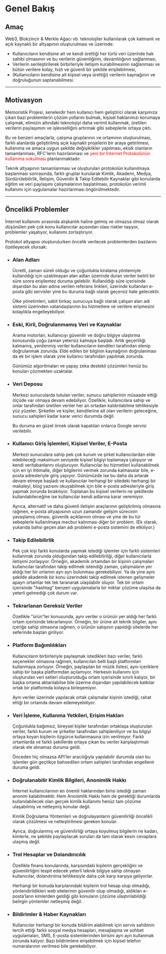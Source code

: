 # Genel Bakış

## **Amaç**
Web3, Blokzincir & Merkle Ağacı vb. teknolojiler kullanılarak çok katmanlı ve açık kaynaklı bir altyapının oluşturulması ve üzerinde:

- Kullanıcıların kendisine ait ve kendi ürettiği her türlü veri üzerinde hak sahibi olmasının ve bu verilerin güvenliğinin, devamlılığının sağlanması,
- Verilerin serileştirilerek birbirleriyle iletişim kurabilmesinin sağlanması ve bütün verilere kolay, hızlı ve güvenli bir şekilde erişilebilmesi,
- (Kullanıcıların kendisine ait kişisel veya ürettiği) verilerin kaynağının ve doğruluğunun saptanabilmesi.

---

## **Motivasyon**

Memoristik Projesi, senelerdir hem kullanıcı hem geliştirici olarak karşımıza çıkan bazı problemlerin çözüm yollarını bulmak, kişisel haklarımızı korumaya çalışmak, elimizin altındaki teknolojiyi daha verimli kullanmak, üretilen verilerin paylaşımını ve işlevselliğini artırmak gibi sebeplerle ortaya çıktı.

Bu ve benzeri amaçlarla, çalışma gruplarının ve ortamının oluşturulması, farklı alanlarda geliştirilmiş açık kaynaklı projelerin bir araya getirilmesi, kullanıma ve amaca uygun şekilde değişiklikler yapılması, eksik olanların tamamlanması, RFC'lerin hazırlanması ve <span style="color:red">yeni bir İnternet Protokolünün kullanıma sokulması</span> planlanmaktadır.

Teknik altyapının tamamlanması ve oluşturulan protokolün kullanılmaya başlanması sonrasında, farklı gruplar kurularak Kimlik, Akademi, Medya, Sürdürülebilirlik, İletişim, Güvenilir & Takip Edilebilir Kaynaklar gibi konularda eğitim ve veri paylaşımı çalışmalarının başlatılması, protokolün verimli kullanımı için uygulamalar hazırlanması öngörülmektedir.

---

## **Öncelikli Problemler**

İnternet kullanımı sırasında alışkanlık haline gelmiş ve olmazsa olmaz olarak düşünülen pek çok konu kullanıcılar açısından olası riskler taşıyor, problemler yaşatıyor, kullanımı zorlaştırıyor.

Protokol altyapısı oluşturulurken öncelik verilecek problemlerden bazılarını özetleyecek olursak:

- ### Alan Adları

    Ücretli, zaman süreli olduğu ve çoğunlukla kiralama yöntemiyle kullanıldığı için uzatılmayan alan adları üzerinde duran veriler belirli bir süre sonra erişilemez duruma gelebilir. Kullanıldığı süre içerisinde dışarıdan bu alan adına verilen referans linkleri, üzerinde kullanılan e-posta gibi servisler yine bu duruma bağlı olarak geçersiz hale gelecektir.

    Ülke yönetimleri, sabit birkaç sunucuya bağlı olarak çalışan alan adı sistemi üzerinden vatandaşlarının bu hizmetlere ve verilere erişmesini kolaylıkla engelleyebiliyor.


- ### Eski, Kirli, Doğrulanmamış Veri ve Kaynaklar

    Arama motorları, kullanıcıyı güvenilir ve doğru bilgiye ulaştırma konusunda çoğu zaman yetersiz kalmaya başladı. Artık geçerliliği kalmamış, yenilenmiş veriler kullanıcıların kendileri tarafından elenip doğrulanmak zorunda. Elde edilen bir bilginin kaynağının doğrulanması da ek bir işlem olarak yine kullanıcı tarafından yapılmak zorunda.

    Günümüz algoritmaları ve yapay zeka destekli çözümleri henüz bu konuları çözmekten uzaktalar.

- ### Veri Deposu

    Merkezi sunucularda tutulan veriler, sunucu sahiplerinin müsaade ettiği ölçüde var olmaya devam edebiliyor. Özellikle, kullanıcılara sahip ve onlar tarafından üretilen veriler her an ortadan kaldırılabilme tehlikesiyle yüz yüzeler. Şirketler ve kişiler, kendilerine ait olan verilerin geleceğine, sunucu sahipleri kadar karar verici durumda değil.
    
    Bu duruma en güzel örnek olarak kapatılan onlarca Google servisi verilebilir.

- ### Kullanıcı Giriş İşlemleri, Kişisel Veriler, E-Posta

    Merkezi sunuculara sahip pek çok kurum ve şirket kullanıcılardan elde edebileceği maksimum seviyede kişisel bilgiyi toplamaya çalışıyor ve kendi veritabanlarını oluşturuyor. Kullanıcılar bu hizmetleri kullanabilmek için en iyi ihtimalle, diğer bilgilerini vermek zorunda kalmasalar bile, e-posta adresleriyle giriş yapıyor. Günümüzde ise bu daha da artarak devam etmeye başladı ve kullanıcılar herhangi bir sitedeki herhangi bir makaleyi, blog yazısını okuyabilmek için bile e-posta adresleriyle giriş yapmak zorunda bırakılıyor. Toplanan bu kişisel verilerin ne şekillerde kullanılabileceğine ise kullanıcılar kendi adlarına karar veremiyor.
    
    Ayrıca, alternatif ve daha güvenli iletişim araçlarının geliştirilmiş olmasına rağmen, e-posta altyapısının uzun zamandır gelişim sürecinin yavaşlamış olması, güvenlik açıklarının olması ve yine de bu tür sebeplerle kullanılmaya mecbur kalınması diğer bir problem. (Ek olarak, yukarıda bahsi geçen alan adı problemi e-posta sistemini de etkiliyor.)

- ### Takip Edilebilirlik

    Pek çok kişi farklı konularda yapmak istediği işlemler için farklı sistemleri kullanmak zorunda olduğundan takip edilebilirliği, diğer kullanıcılarla iletişimi zorlaşıyor. Örneğin, akademik ortamdan bir kişinin çalışmaları kullanıcılar tarafından takip edilmek istendiği zaman, çalışmaların yer aldığı her bir ortamın ayrı ayrı bulunması gerekebiliyor. Ya da yine aynı şekilde akademik bir konu üzerindeki takip edilmek istenen gelişmeler apayrı ortamlar tek tek taranarak ulaşılabilir oluyor. Tek bir ortam içerisinde "hashtag" benzeri uygulamalarla bir miktar çözüme ulaşılsa da yeterli gelmediği çok durum var.

- ### Tekrarlanan Gereksiz Veriler

    Özellikle "ürün"ler konusunda, aynı veriler o ürünün yer aldığı her farklı ortam içerisinde tekrarlanıyor. Örneğin, bir ürüne ait teknik bilgiler, aynı içeriğe sahip olmasına rağmen, o ürünün satışının yapıldığı sitelerde her seferinde baştan giriliyor.

- ### Platform Bağımlılıkları

    Kullanıcıların birbirleriyle paylaşmak istedikleri bazı veriler, farklı seçenekler olmasına rağmen, kullanıcıları belli başlı platformları kullanmaya zorluyor. Örneğin, paylaşılan bir müzik listesi, aynı içeriklere sahip bir başka platformdan açılamıyor. Herkesin kullanımı için oluşturulan veri setleri oluşturulduğu ortam içerisinde sınırlı kalıyor, bir başka ortama aktarılabilse bile üzerine dışarıdan yapılabilecek katkılar ortak bir platformda kolayca birleşemiyor.
    
    Aynı veriler üzerinde yapılacak ortak çalışmalar kişinin istediği, rahat ettiği bir ortamda devam edemeyebiliyor.

- ### Veri İşleme, Kullanma Yetkileri, Erişim Hakları

    Çoğunlukla bağımsız, bireysel kişiler tarafından ortaklaşa oluşturulan veriler, farklı kurum ve şirketler tarafından sahipleniliyor ve bu bilgiyi ortaya koyan kişilerin özgürce kullanmasına izin verilmiyor. Farklı ortamlarda ve farklı şekillerde ortaya çıkan bu veriler karşılaştırmalı olarak ele alınamaz duruma geldi.
    
    Önceden hiç olmazsa API'ler aracılığıyla yapılabilir durumda olan bu işlemler gün geçtikçe bahsedilen ortam sahipleri tarafından engellenir duruma geldi.

- ### Doğrulanabilir Kimlik Bilgileri, Anonimlik Hakkı

    İnternet kullanıcılarının en önemli haklarından birisi istediği zaman anonim kalabilmektir. Hem Anonimlik Hakkı hem de gerektiği durumlarda kullanılabilecek olan gerçek kimlik kullanımı henüz tam çözüme ulaşabilmiş ve netleşmiş konular değil.
    
    Kimlik Doğrulama Yöntemleri ve doğrulayanların güvenilirliği öncelikli olarak çözülmesi ve netleştirilmesi gereken konular.
    
    Ayrıca, doğrulanmış ve güvenilirliği ortaya koyulmuş bilgilerin ne kadarı, kimlerle, ne şekilde paylaşılacak soruları da tam olarak kesin cevaplara ulaşmış değil.

- ### Trol Hesaplar ve Dolandırıcılık

    Özellikle finans konularında, karşısındaki kişilerin gerçekliğini ve güvenilirliğini tespit edecek yeterli teknik bilgiye sahip olmayan kullanıcılar, dolandırılma tehlikesiyle daha çok karşı karşıya geliyorlar.
    
    Herhangi bir konuda karşılarındaki kişilerin trol hesap olup olmadığı, yönlendirildikleri web sitelerinin güvenilir olup olmadığı, aldıkları e-posta’ların kimlerden geldiği gibi konuların çözüme ulaştırılabildiği belirgin yöntemler netleşmiş değil.

- ### Bildirimler & Haber Kaynakları

    Kullanıcılar herhangi bir konuda bildirim alabilmek için servis sahibinin tercih ettiği farklı sosyal medya hesapları, mesajlaşma ve sohbet uygulamaları, SMS, E-posta sistemlerinden birisini ayrı ayrı kullanmak zorunda kalıyor. Bazı bildirimlere erişebilmek için kişisel telefon numaralarının verilmesi bile gerekebiliyor.

